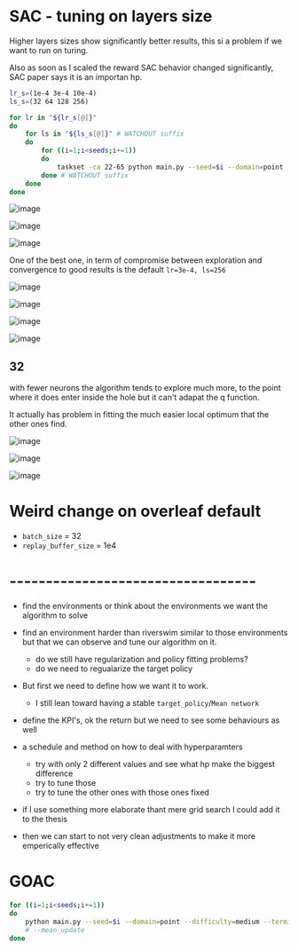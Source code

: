 # SAC - tuning on layers size

Higher layers sizes show significantly better results, this si a problem if we want to run on turing.

Also as soon as I scaled the reward SAC behavior changed significantly, SAC paper says it is an importan hp.

```sh
lr_s=(1e-4 3e-4 10e-4)
ls_s=(32 64 128 256)

for lr in "${lr_s[@]}"
do
	for ls in "${ls_s[@]}" # WATCHOUT suffix
	do
		for ((i=1;i<seeds;i+=1))
		do
			taskset -ca 22-65 python main.py --seed=$i --domain=point --terminal --clip_state --difficulty=maze_simple --alg=sac --max_path_length=300 --num_eval_steps_per_epoch=2000 --num_layers=2 --layer_size=$ls --policy_lr=$lr --qf_lr=$lr --batch_size=256 --replay_buffer_size=1e6 --save_heatmap --epochs=300 --no_gpu --suffix=f003/lr"${lr}"_ls"${ls}" &
		done # WATCHOUT suffix
	done
done
```

![image](/data/point/f003/f003-plot.png)

![image](/data/point/f003/f003-plot-lsh.png)

![image](/data/point/f003/f003-plot-lsl.png)

One of the best one, in term of compromise between exploration and convergence to good results is the default `lr=3e-4, ls=256`

![image](/data/point/f003/lr3e-4_ls256/lr3e-4_ls256-plot-sep-lsl.png)

![image](/data/point/f003/lr3e-4_ls256/s1/heatmaps/hm_299.png)

![image](/data/point/f003/lr3e-4_ls256/s2/heatmaps/hm_299.png)

![image](/data/point/f003/lr3e-4_ls256/s3/heatmaps/hm_299.png)

## 32

with fewer neurons the algorithm tends to explore much more, to the point where it does enter inside the hole but it can't adapat the q function.

It actually has problem in fitting the much easier local optimum that the other ones find.

![image](/data/point/f003/lr3e-4_ls32/s1/heatmaps/hm_299.png)

![image](/data/point/f003/lr3e-4_ls32/s2/heatmaps/hm_299.png)

![image](/data/point/f003/lr3e-4_ls32/s3/heatmaps/hm_299.png)

# Weird change on overleaf default

* `batch_size` = 32
* `replay_buffer_size` = 1e4

# ----------------------------------

* find the environments or think about the environments we want the algorithm to solve

* find an environment harder than riverswim similar to those environments but that we can observe and tune our algorithm on it.
	* do we still have regularization and policy fitting problems?
	* do we need to regualarize the target policy

* But first we need to define how we want it to work.
	* I still lean toward having a stable `target_policy`/`Mean network` 

* define the KPI's, ok the return but we need to see some behaviours as well

* a schedule and method on how to deal with hyperparamters
	* try with only 2 different values and see what hp make the biggest difference
	* try to tune those
	* try to tune the other ones with those ones fixed

* if I use something more elaborate thant mere grid search I could add it to the thesis

* then we can start to not very clean adjustments to make it more emperically effective

# GOAC

```sh
for ((i=1;i<seeds;i+=1))
do
	python main.py --seed=$i --domain=point --difficulty=medium --terminal --clip_state --alg=g-oac --delta=0.75 --mean_update --max_path_length=300 --num_layers=2 --layer_size=64 --batch_size=128 --expl_policy_std=0.05 --policy_activation=LeakyReLU --policy_weight_decay=3e-5 --qf_lr=3e-4 --std_lr=3e-4 --expl_policy_lr=3e-4 --r_min=-0.2 --r_max=0.2 --prv_std_qty=1 --dont_use_target_std --prv_std_weight=1 --replay_buffer_size=1e5 --save_heatmap --epochs=200 --no_gpu --suffix=f002 &
	# --mean_update
done
```






